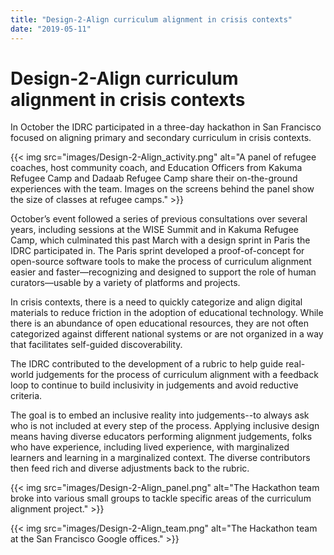 ```yaml
---
title: "Design-2-Align curriculum alignment in crisis contexts"
date: "2019-05-11"
---
```


# Design-2-Align curriculum alignment in crisis contexts

In October the IDRC participated in a three-day hackathon in San Francisco focused on aligning primary and secondary curriculum in crisis contexts.



{{< img src="images/Design-2-Align_activity.png" alt="A panel of refugee coaches, host community coach, and Education Officers from Kakuma Refugee Camp and Dadaab Refugee Camp share their on-the-ground experiences with the team. Images on the screens behind the panel show the size of classes at refugee camps." >}}

October’s event followed a series of previous consultations over several years, including sessions at the WISE Summit and in Kakuma Refugee Camp, which culminated this past March with a design sprint in Paris the IDRC participated in. The Paris sprint developed a proof-of-concept for open-source software tools to make the process of curriculum alignment easier and faster—recognizing and designed to support the role of human curators—usable by a variety of platforms and projects.

In crisis contexts, there is a need to quickly categorize and align digital materials to reduce friction in the adoption of educational technology. While there is an abundance of open educational resources, they are not often categorized against different national systems or are not organized in a way that facilitates self-guided discoverability.

The IDRC contributed to the development of a rubric to help guide real-world judgements for the process of curriculum alignment with a feedback loop to continue to build inclusivity in judgements and avoid reductive criteria.

The goal is to embed an inclusive reality into judgements--to always ask who is not included at every step of the process. Applying inclusive design means having diverse educators performing alignment judgements, folks who have experience, including lived experience, with marginalized learners and learning in a marginalized context. The diverse contributors then feed rich and diverse adjustments back to the rubric.

{{< img src="images/Design-2-Align_panel.png" alt="The Hackathon team broke into various small groups to tackle specific areas of the curriculum alignment project." >}}

{{< img src="images/Design-2-Align_team.png" alt="The Hackathon team at the San Francisco Google offices." >}}
